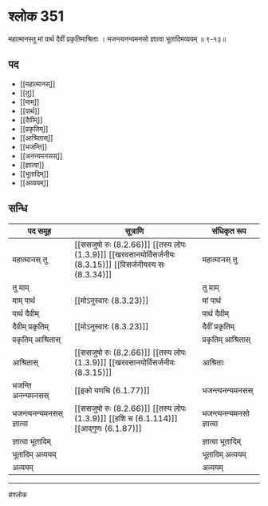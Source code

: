 # श्लोक 351

महात्मानस्तु मां पार्थ दैवीं प्रकृतिमाश्रिताः ।
भजन्त्यनन्यमनसो ज्ञात्वा भूतादिमव्ययम् ॥ ९-१३॥


## पद 

- [[महात्मानस्]]
- [[तु]]
- [[माम्]]
- [[पार्थ]]
- [[दैवीम्]]
- [[प्रकृतिम्]]
- [[आश्रितास्]]
- [[भजन्ति]]
- [[अनन्यमनसस्]]
- [[ज्ञात्वा]]
- [[भूतादिम्]]
- [[अव्ययम्]]

## सन्धि

| पद समूह | सूत्राणि | संधिकृत रूप |
| ----- | ----- | ----- |
| महात्मानस् तु |  [[ससजुषो रुः (8.2.66)]] [[तस्य लोपः (1.3.9)]] [[खरवसानयोर्विसर्जनीयः (8.3.15)]] [[विसर्जनीयस्य सः (8.3.34)]] | महात्मानस् तु |
| तु माम् |  | तु माम् |
| माम् पार्थ |  [[मोऽनुस्वारः (8.3.23)]] | मां पार्थ |
| पार्थ दैवीम् |  | पार्थ दैवीम् |
| दैवीम् प्रकृतिम् |  [[मोऽनुस्वारः (8.3.23)]] | दैवीं प्रकृतिम् |
| प्रकृतिम् आश्रितास् |  | प्रकृतिम् आश्रितास् |
| आश्रितास् |  [[ससजुषो रुः (8.2.66)]] [[तस्य लोपः (1.3.9)]] [[खरवसानयोर्विसर्जनीयः (8.3.15)]] | आश्रिताः |
| भजन्ति अनन्यमनसस् |  [[इको यणचि (6.1.77)]] | भजन्त्यनन्यमनसस् |
| भजन्त्यनन्यमनसस् ज्ञात्वा |  [[ससजुषो रुः (8.2.66)]] [[तस्य लोपः (1.3.9)]] [[हशि च (6.1.114)]] [[आद्गुणः (6.1.87)]] | भजन्त्यनन्यमनसो ज्ञात्वा |
| ज्ञात्वा भूतादिम् |  | ज्ञात्वा भूतादिम् |
| भूतादिम् अव्ययम् |  | भूतादिम् अव्ययम् |
| अव्ययम् |  | अव्ययम् |


---

#श्लोक